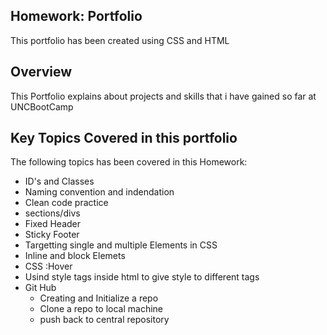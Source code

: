 ## Homework: Portfolio

This portfolio has been created using CSS and HTML

## Overview
This Portfolio explains about projects and skills that i have gained so far at UNCBootCamp 

## Key Topics Covered in this portfolio
The following topics has been covered in this Homework:
* ID's and Classes
* Naming convention and indendation
* Clean code practice
* sections/divs
* Fixed Header
* Sticky Footer
* Targetting single and multiple Elements in CSS
* Inline and block Elemets
* CSS :Hover
* Usind style tags inside html to give style to different tags
* Git Hub
  * Creating and Initialize a repo
  * Clone a repo to local machine
  * push back to central repository